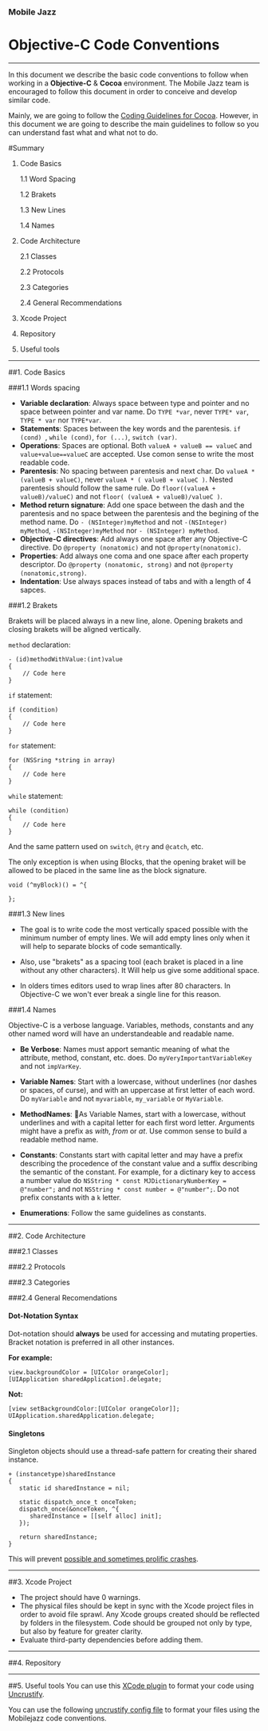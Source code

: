 ### Mobile Jazz 
# Objective-C Code Conventions
---
In this document we describe the basic code conventions to follow when working in a **Objective-C** & **Cocoa** environment. The Mobile Jazz team is encouraged to follow this document in order to conceive and develop similar code.

Mainly, we are going to follow the [Coding Guidelines for Cocoa](https://developer.apple.com/library/mac/documentation/Cocoa/Conceptual/CodingGuidelines/CodingGuidelines.html#//apple_ref/doc/uid/10000146-SW1). However, in this document we are going to describe the main guidelines to follow so you can understand fast what and what not to do.

#Summary
1. Code Basics

	1.1 Word Spacing
	
	1.2 Brakets
	
	1.3 New Lines
	
	1.4 Names
	
2. Code Architecture

	2.1 Classes
	
	2.2 Protocols
	
	2.3 Categories
	
	2.4 General Recommendations

3. Xcode Project

4. Repository

5. Useful tools

---
##1. Code Basics

###1.1 Words spacing


- **Variable declaration**: Always space between type and pointer and no space between pointer and var name. Do `TYPE *var`, never `TYPE* var`, `TYPE * var` nor `TYPE*var`.
- **Statements**: Spaces between the key words and the parentesis. `if (cond) `, `while (cond)`, `for (...)`, `switch (var)`.
- **Operations**: Spaces are optional. Both `valueA + valueB == valueC` and `value+value==valueC` are accepted. Use comon sense to write the most readable code. 
- **Parentesis**: No spacing between parentesis and next char. Do `valueA * (valueB + valueC)`, never `valueA * ( valueB + valueC )`. Nested parentesis should follow the same rule. Do `floor((valueA + valueB)/valueC)` and not `floor( (valueA + valueB)/valueC )`.
- **Method return signature**: Add one space between the dash and the parentesis and no space between the parentesis and the begining of the method name. Do `- (NSInteger)myMethod` and not `-(NSInteger) myMethod`, `-(NSInteger)myMethod` nor `- (NSInteger) myMethod`.
- **Objective-C directives**: Add always one space after any Objective-C directive. Do `@property (nonatomic)` and not `@property(nonatomic)`.
- **Properties**: Add always one coma and one space after each property descriptor. Do `@property (nonatomic, strong)` and not `@property (nonatomic,strong)`. 
- **Indentation**: Use always spaces instead of tabs and with a length of 4 sapces.
 

###1.2 Brakets

Brakets will be placed always in a new line, alone. Opening brakets and closing brakets will be aligned vertically.

`method` declaration:

    - (id)methodWithValue:(int)value
    {
    	// Code here
    }

`if` statement:

    if (condition)
    {
    	// Code here
    }
    
`for` statement:

    for (NSSring *string in array)
    {
    	// Code here
    }
    
`while` statement:

    while (condition)
    {
    	// Code here
    }
    
And the same pattern used on `switch`, `@try` and `@catch`, etc.

The only exception is when using Blocks, that the opening braket will be allowed to be placed in the same line as the block signature.

    void (^myBlock)() = ^{
    
    };

###1.3 New lines

- The goal is to write code the most vertically spaced possible with the minimum number of empty lines. We will add empty lines only when it will help to separate blocks of code semantically.

- Also, use "brakets" as a spacing tool (each braket is placed in a line without any other characters). It Will help us give some additional space.

- In olders times editors used to wrap lines after 80 characters. In Objective-C we won't ever break a single line for this reason.

###1.4 Names

Objective-C is a verbose language. Variables, methods, constants and any other named word will have an understandeable and readable name.

- **Be Verbose**: Names must apport semantic meaning of what the attribute, method, constant, etc. does. Do `myVeryImportantVariableKey` and not `impVarKey`.

- **Variable Names**: Start with a lowercase, without underlines (nor dashes or spaces, of curse), and with an uppercase at first letter of each word. Do `myVariable` and not `myvariable`, `my_variable` or `MyVariable`.

- **MethodNames**: As Variable Names, start with a lowercase, without underlines and with a capital letter for each first word letter. Arguments might have a prefix as *with*, *from* or *at*. Use common sense to build a readable method name.

- **Constants**: Constants start with capital letter and may have a prefix describing the procedence of the constant value and a suffix describing the semantic of the constant. For example, for a dictinary key to access a number value do `NSString * const MJDictionaryNumberKey = @"number";` and not `NSString * const number = @"number";`. Do not prefix constants with a `k` letter.

- **Enumerations**: Follow the same guidelines as constants.

---
##2. Code Architecture

###2.1 Classes

###2.2 Protocols

###2.3 Categories

###2.4 General Recomendations

#### Dot-Notation Syntax

Dot-notation should **always** be used for accessing and mutating properties. Bracket notation is preferred in all other instances.

**For example:**
```objc
view.backgroundColor = [UIColor orangeColor];
[UIApplication sharedApplication].delegate;
```

**Not:**
```objc
[view setBackgroundColor:[UIColor orangeColor]];
UIApplication.sharedApplication.delegate;
```

#### Singletons

Singleton objects should use a thread-safe pattern for creating their shared instance.
```objc
+ (instancetype)sharedInstance 
{
   static id sharedInstance = nil;

   static dispatch_once_t onceToken;
   dispatch_once(&onceToken, ^{
      sharedInstance = [[self alloc] init];
   });

   return sharedInstance;
}
```
This will prevent [possible and sometimes prolific crashes](http://cocoasamurai.blogspot.com/2011/04/singletons-your-doing-them-wrong.html).

---
##3. Xcode Project

* The project should have 0 warnings.
* The physical files should be kept in sync with the Xcode project files in order to avoid file sprawl. Any Xcode groups created should be reflected by folders in the filesystem. Code should be grouped not only by type, but also by feature for greater clarity.
* Evaluate third-party dependencies before adding them. 

---
##4. Repository

---
##5. Useful tools
You can use this [XCode plugin](https://github.com/mobilejazz/CodeConventions/blob/master/ObjectiveC.md) to format your code using [Uncrustify](https://github.com/bengardner/uncrustify).

You can use the following [uncrustify config file](https://github.com/mobilejazz/CodeConventions/tree/master/ObjectiveC) to format your files using the Mobilejazz code conventions.

